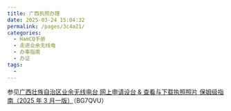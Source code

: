 ```yaml
---
title: 广西执照办理
date: 2025-03-24 15:04:32
permalink: /pages/3c4a21/
categories:
  - HamCQ手册
  - 走进业余无线电
  - 办事指南
  - 办证
tags:
  - 
---
```

参见[广西壮族自治区业余无线电台 网上申请设台 & 查看与下载执照照片 保姆级指南（2025 年 3 月一版）](https://forum.hamcq.cn/d/4917)（BG7QVU）
